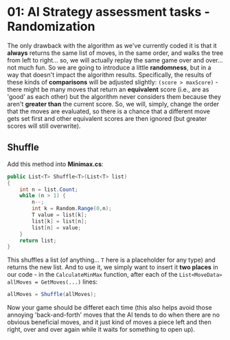 # 01: AI Strategy assessment tasks - Randomization

The only drawback with the algorithm as we've currently coded it is that it **always** returns the same list of moves, in the same order, and walks the tree from left to right... so, we will actually replay the same game over and over... not much fun. So we are going to introduce a little **randomness**, but in a way that doesn't impact the algorithm results. Specifically, the results of these kinds of **comparisons** will be adjusted slightly: `(score > maxScore)` - there might be many moves that return an **equivalent** score (i.e., are as 'good' as each other) but the algorithm never considers them because they aren't **greater than** the current score. So, we will, simply, change the order that the moves are evaluated, so there is a chance that a different move gets set first and other equivalent scores are then ignored (but greater scores will still overwrite).

## Shuffle

Add this method into **Minimax.cs**:

```csharp
public List<T> Shuffle<T>(List<T> list)  
{  
    int n = list.Count;  
    while (n > 1) {  
        n--;  
        int k = Random.Range(0,n);  
        T value = list[k];  
        list[k] = list[n];  
        list[n] = value;  
    }  
    return list;
}
```

This shuffles a list (of anything... `T` here is a placeholder for any type) and returns the new list. And to use it, we simply want to insert it **two places** in our code - in the `CalculateMinMax` function, after each of the `List<MoveData> allMoves = GetMoves(...)` lines:

```csharp
allMoves = Shuffle(allMoves);
```

Now your game should be differet each time (this also helps avoid those annoying 'back-and-forth' moves that the AI tends to do when there are no obvious beneficial moves, and it just kind of moves a piece left and then right, over and over again while it waits for something to open up).
